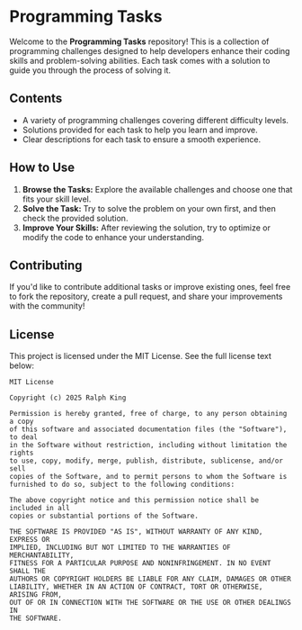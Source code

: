 # Programming Tasks

Welcome to the **Programming Tasks** repository! This is a collection of programming challenges designed to help developers enhance their coding skills and problem-solving abilities. Each task comes with a solution to guide you through the process of solving it.

## Contents

- A variety of programming challenges covering different difficulty levels.
- Solutions provided for each task to help you learn and improve.
- Clear descriptions for each task to ensure a smooth experience.

## How to Use

1. **Browse the Tasks:** Explore the available challenges and choose one that fits your skill level.
2. **Solve the Task:** Try to solve the problem on your own first, and then check the provided solution.
3. **Improve Your Skills:** After reviewing the solution, try to optimize or modify the code to enhance your understanding.

## Contributing

If you'd like to contribute additional tasks or improve existing ones, feel free to fork the repository, create a pull request, and share your improvements with the community!

## License

This project is licensed under the MIT License. See the full license text below:

```plaintext
MIT License

Copyright (c) 2025 Ralph King

Permission is hereby granted, free of charge, to any person obtaining a copy
of this software and associated documentation files (the "Software"), to deal
in the Software without restriction, including without limitation the rights
to use, copy, modify, merge, publish, distribute, sublicense, and/or sell
copies of the Software, and to permit persons to whom the Software is
furnished to do so, subject to the following conditions:

The above copyright notice and this permission notice shall be included in all
copies or substantial portions of the Software.

THE SOFTWARE IS PROVIDED "AS IS", WITHOUT WARRANTY OF ANY KIND, EXPRESS OR
IMPLIED, INCLUDING BUT NOT LIMITED TO THE WARRANTIES OF MERCHANTABILITY,
FITNESS FOR A PARTICULAR PURPOSE AND NONINFRINGEMENT. IN NO EVENT SHALL THE
AUTHORS OR COPYRIGHT HOLDERS BE LIABLE FOR ANY CLAIM, DAMAGES OR OTHER
LIABILITY, WHETHER IN AN ACTION OF CONTRACT, TORT OR OTHERWISE, ARISING FROM,
OUT OF OR IN CONNECTION WITH THE SOFTWARE OR THE USE OR OTHER DEALINGS IN
THE SOFTWARE.
```